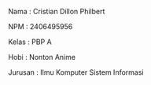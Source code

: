 Nama : Cristian Dillon Philbert

NPM : 2406495956

Kelas : PBP A

Hobi : Nonton Anime

Jurusan : Ilmu Komputer Sistem Informasi
